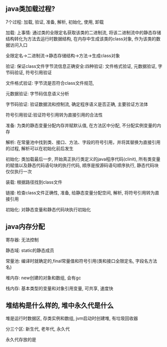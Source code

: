 ## java类加载过程?

7个过程: 加载, 验证, 准备, 解析, 初始化, 使用, 卸载

加载: 上事情: 通过类的全限定名获取该类的二进制流, 将该二进制流中的静态存储结构转化为方法去运行时数据结构, 在内存中生成该类的class对象, 作为该类的数据访问入口

全限定名->二进制流->静态存储结构->方法->生成class对象

验证: 保证class文件字节流信息正确安全:四种验证:  文件格式验证, 元数据验证, 字节码验证, 符号引用验证

文件格式验证: 字节流是否符合class文件规范, 

元数据验证: 字节码信息语义分析

字节码验证: 验证数据流和控制流,  确定程序语义是否正确, 主要验证方法体

符号引用验证:验证符号引用转为直接引用的合法性

准备: 为类的静态变量分配内存并赋默认值, 在方法区中分配, 不分配实例变量的内存

解析: 在常量池中找到类、接口、方法、字段的符号引用，并将其替换为直接引用的过程, 解析可以在初始化前后发生

初始化: 类加载最后一步, 开始真正执行类定义的java程序代码(clinit), 所有类变量的赋值以及静态代码语句块的执行代码, 顺序是按源码语句顺序执行, 静态代码块仅仅执行一次



装载: 根据路径找到class文件

链接: 检查class文件正确性, 准备, 给静态变量分配空间, 解析, 将符号引用转为直接引用

初始化: 对静态变量和静态代码块执行初始化



## java内存分配

寄存器: 无法控制

静态域: static的静态成员

常量池: 编译时就确定的,final常量值和符号引用(类和接口全限定名, 字段名方法名)

堆内存: new创建的对象和数组, 会有gc

栈内存: 基本类型的变量和对象引用变量, 可共享, 速度快



## 堆结构是什么样的, 堆中永久代是什么

堆是运行时数据区, 存类实例和数组, jvm启动时创建堆, 有垃圾回收器

分三个区: 新生代, 老年代, 永久代

永久代存放的是